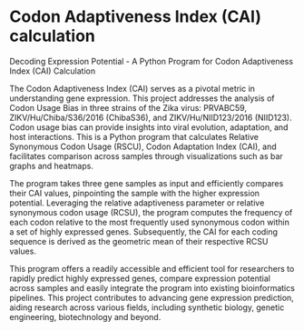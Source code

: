 # Codon Adaptiveness Index (CAI) calculation
Decoding Expression Potential - A Python Program for Codon Adaptiveness Index (CAI) Calculation

The Codon Adaptiveness Index (CAI) serves as a pivotal metric in understanding gene expression. This project
addresses the analysis of Codon Usage Bias in three strains of the Zika virus: PRVABC59,
ZIKV/Hu/Chiba/S36/2016 (ChibaS36), and ZIKV/Hu/NIID123/2016 (NIID123). Codon usage bias can provide
insights into viral evolution, adaptation, and host interactions. This is a Python program that calculates
Relative Synonymous Codon Usage (RSCU), Codon Adaptation Index (CAI), and facilitates comparison across
samples through visualizations such as bar graphs and heatmaps. 

The program takes three gene samples as input and efficiently compares their CAI values, 
pinpointing the sample with the higher expression potential.
Leveraging the relative adaptiveness parameter or relative synonymous codon usage (RCSU), the program
computes the frequency of each codon relative to the most frequently used synonymous codon within a set of
highly expressed genes. Subsequently, the CAI for each coding sequence is derived as the geometric mean of
their respective RCSU values. 

This program offers a readily accessible and efficient tool for researchers to
rapidly predict highly expressed genes, compare expression potential across samples and easily integrate the
program into existing bioinformatics pipelines. This project contributes to advancing gene expression prediction,
aiding research across various fields, including synthetic biology, genetic engineering, biotechnology and
beyond.
